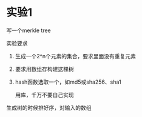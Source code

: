 # 实验1



写一个merkle tree



实验要求

1. 生成一个2^n个元素的集合，要求里面没有重复元素

2. 要求用数组存构建这棵树

3. hash函数选取一个，如md5或sha256、sha1

   用库，千万不要自己实现





生成树的时候排好序，对输入的数组